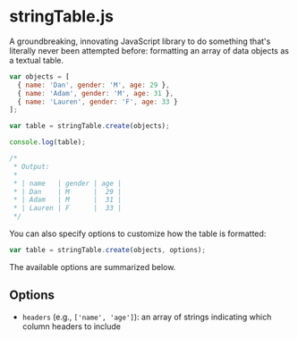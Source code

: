 stringTable.js
==============

A groundbreaking, innovating JavaScript library to do something that's literally never been attempted before: formatting an array of data objects as a textual table.

```javascript
var objects = [
  { name: 'Dan', gender: 'M', age: 29 },
  { name: 'Adam', gender: 'M', age: 31 },
  { name: 'Lauren', gender: 'F', age: 33 }
];

var table = stringTable.create(objects);

console.log(table);

/*
 * Output:
 *
 * | name   | gender | age |
 * | Dan    | M      |  29 |
 * | Adam   | M      |  31 |
 * | Lauren | F      |  33 |
 */
```

You can also specify options to customize how the table is formatted:

```javascript
var table = stringTable.create(objects, options);
```

The available options are summarized below.

Options
-------

- `headers` (e.g., `['name', 'age']`): an array of strings indicating which column headers to include
